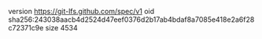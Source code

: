 version https://git-lfs.github.com/spec/v1
oid sha256:243038aacb4d2524d47eef0376d2b17ab4bdaf8a7085e418e2a6f28c72371c9e
size 4534
